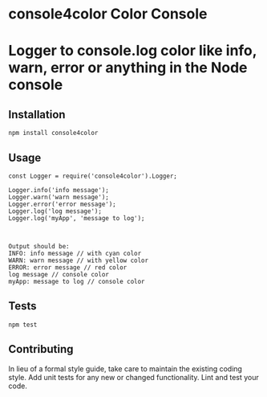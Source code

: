 console4color Color Console
===========================

Logger to console.log color like info, warn, error or anything in the Node console
==================================================================================

## Installation

  `npm install console4color`

## Usage

    const Logger = require('console4color').Logger;
    
    Logger.info('info message');
    Logger.warn('warn message');
    Logger.error('error message');
    Logger.log('log message');
    Logger.log('myApp', 'message to log');
    
  
  
	Output should be:
	INFO: info message // with cyan color
	WARN: warn message // with yellow color
	ERROR: error message // red color
	log message // console color
	myApp: message to log // console color

## Tests

  `npm test`

## Contributing
In lieu of a formal style guide, take care to maintain the existing coding style. Add unit tests for any new or changed functionality. Lint and test your code.